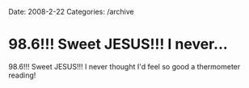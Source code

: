 Date: 2008-2-22
Categories: /archive

# 98.6!!! Sweet JESUS!!! I never...

98.6!!! Sweet JESUS!!! I never thought I'd feel so good a thermometer reading!

